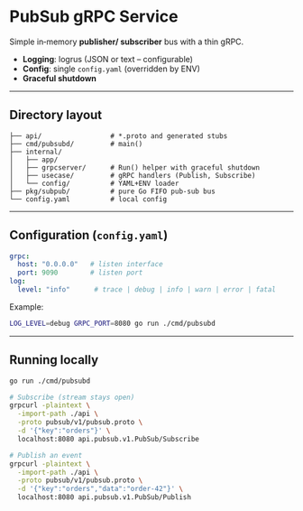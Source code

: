 # PubSub gRPC Service

Simple in‑memory **publisher/ subscriber** bus with a thin gRPC.

* **Logging**: logrus (JSON or text – configurable)
* **Config**: single `config.yaml` (overridden by ENV)
* **Graceful shutdown**

---

## Directory layout

```
├── api/                 # *.proto and generated stubs
├── cmd/pubsubd/         # main()
├── internal/
│   ├── app/             
│   ├── grpcserver/      # Run() helper with graceful shutdown
│   ├── usecase/         # gRPC handlers (Publish, Subscribe)
│   └── config/          # YAML+ENV loader
├── pkg/subpub/          # pure Go FIFO pub‑sub bus
└── config.yaml          # local config
```

---

## Configuration (`config.yaml`)

```yaml
grpc:
  host: "0.0.0.0"   # listen interface
  port: 9090        # listen port
log:
  level: "info"      # trace | debug | info | warn | error | fatal
```

Example:

```bash
LOG_LEVEL=debug GRPC_PORT=8080 go run ./cmd/pubsubd
```

---

## Running locally

```bash
go run ./cmd/pubsubd            
```

```bash
# Subscribe (stream stays open)
grpcurl -plaintext \
  -import-path ./api \
  -proto pubsub/v1/pubsub.proto \
  -d '{"key":"orders"}' \
  localhost:8080 api.pubsub.v1.PubSub/Subscribe

# Publish an event
grpcurl -plaintext \
  -import-path ./api \
  -proto pubsub/v1/pubsub.proto \
  -d '{"key":"orders","data":"order-42"}' \
  localhost:8080 api.pubsub.v1.PubSub/Publish
```